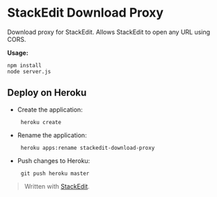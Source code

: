 StackEdit Download Proxy
========================

Download proxy for StackEdit. Allows StackEdit to open any URL using CORS.

**Usage:**

	npm install
	node server.js


Deploy on Heroku
----------------

 - Create the application:

		heroku create

 - Rename the application:

		heroku apps:rename stackedit-download-proxy

 - Push changes to Heroku:

		git push heroku master


> Written with [StackEdit](http://benweet.github.io/stackedit/).
